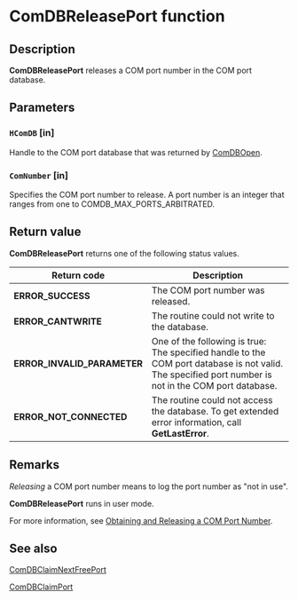 # ComDBReleasePort function

## Description

**ComDBReleasePort** releases a COM port number in the COM port database.

## Parameters

### `HComDB` [in]

Handle to the COM port database that was returned by [ComDBOpen](https://learn.microsoft.com/windows/desktop/api/msports/nf-msports-comdbopen).

### `ComNumber` [in]

Specifies the COM port number to release. A port number is an integer that ranges from one to COMDB_MAX_PORTS_ARBITRATED.

## Return value

**ComDBReleasePort** returns one of the following status values.

| Return code | Description |
| --- | --- |
| **ERROR_SUCCESS** | The COM port number was released. |
| **ERROR_CANTWRITE** | The routine could not write to the database. |
| **ERROR_INVALID_PARAMETER** | One of the following is true: The specified handle to the COM port database is not valid. The specified port number is not in the COM port database. |
| **ERROR_NOT_CONNECTED** | The routine could not access the database. To get extended error information, call **GetLastError**. |

## Remarks

*Releasing* a COM port number means to log the port number as "not in use".

**ComDBReleasePort** runs in user mode.

For more information, see [Obtaining and Releasing a COM Port Number](https://learn.microsoft.com/previous-versions/ff546481(v=vs.85)).

## See also

[ComDBClaimNextFreePort](https://learn.microsoft.com/windows/desktop/api/msports/nf-msports-comdbclaimnextfreeport)

[ComDBClaimPort](https://learn.microsoft.com/windows/desktop/api/msports/nf-msports-comdbclaimport)